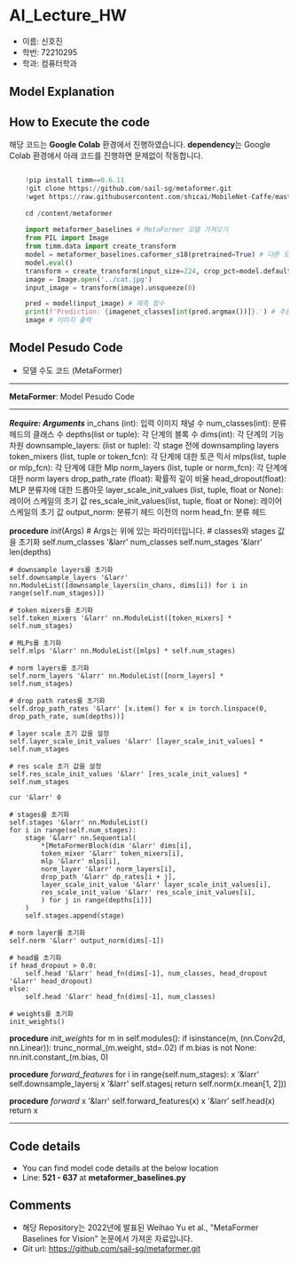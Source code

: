 # AI_Lecture_HW

- 이름: 신호진
- 학번: 72210295
- 학과: 컴퓨터학과

## Model Explanation


## How to Execute the code

해당 코드는 **Google Colab** 환경에서 진행하였습니다.
**dependency**는 Google Colab 환경에서 아래 코드를 진행하면 문제없이 작동합니다.

```python

    !pip install timm==0.6.11
    !git clone https://github.com/sail-sg/metaformer.git
    !wget https://raw.githubusercontent.com/shicai/MobileNet-Caffe/master/cat.jpg
    
    cd /content/metaformer
    
    import metaformer_baselines # MetaFormer 모델 가져오기
    from PIL import Image
    from timm.data import create_transform
    model = metaformer_baselines.caformer_s18(pretrained=True) # 다른 모델을 바꿔서 실험 가능
    model.eval()
    transform = create_transform(input_size=224, crop_pct=model.default_cfg['crop_pct']) # transformer 생성
    image = Image.open('../cat.jpg')
    input_image = transform(image).unsqueeze(0)

    pred = model(input_image) # 예측 함수
    print(f'Prediction: {imagenet_classes[int(pred.argmax())]}.') # 추론 결과 출력
    image # 이미지 출력
```

## Model Pesudo Code

- 모델 수도 코드 (MetaFormer)

***
**MetaFormer**: Model Pesudo Code
***
___Require: Arguments___
  in_chans (int): 입력 이미지 채널 수
  num_classes(int): 분류 헤드의 클래스 수
  depths(list or tuple): 각 단계의 블록 수
  dims(int): 각 단계의 기능 차원
  downsample_layers: (list or tuple): 각 stage 전에 downsampling layers
  token_mixers (list, tuple or token_fcn): 각 단계에 대한 토큰 믹서
  mlps(list, tuple or mlp_fcn): 각 단계에 대한 Mlp
  norm_layers (list, tuple or norm_fcn): 각 단계에 대한 norm layers
  drop_path_rate (float): 확률적 깊이 비율
  head_dropout(float): MLP 분류자에 대한 드롭아웃
  layer_scale_init_values (list, tuple, float or None): 레이어 스케일의 초기 값
  res_scale_init_values(list, tuple, float or None): 레이어 스케일의 초기 값
  output_norm: 분류기 헤드 이전의 norm
  head_fn: 분류 헤드
  
  **procedure** _init_(Args) # Args는 위에 있는 파라미터입니다.
    # classes와 stages 값을 초기화
    self.num_classes '&larr' num_classes
    self.num_stages '&larr' len(depths)
    
    # downsample layers를 초기화
    self.downsample_layers '&larr' nn.ModuleList([downsample_layers(in_chans, dims[i]) for i in range(self.num_stages)])
    
    # token mixers를 초기화
    self.token_mixers '&larr' nn.ModuleList([token_mixers] * self.num_stages)
    
    # MLPs를 초기화
    self.mlps '&larr' nn.ModuleList([mlps] * self.num_stages)
    
    # norm layers를 초기화
    self.norm_layers '&larr' nn.ModuleList([norm_layers] * self.num_stages)
    
    # drop path rates를 초기화
    self.drop_path_rates '&larr' [x.item() for x in torch.linspace(0, drop_path_rate, sum(depths))]
    
    # layer scale 초기 값을 설정
    self.layer_scale_init_values '&larr' [layer_scale_init_values] * self.num_stages
    
    # res scale 초기 값을 설정
    self.res_scale_init_values '&larr' [res_scale_init_values] * self.num_stages
    
    cur '&larr' 0
    
    # stages를 초기화
    self.stages '&larr' nn.ModuleList()
    for i in range(self.num_stages):
        stage '&larr' nn.Sequential(
            *[MetaFormerBlock(dim '&larr' dims[i],
            token_mixer '&larr' token_mixers[i],
            mlp '&larr' mlps[i],
            norm_layer '&larr' norm_layers[i],
            drop_path '&larr' dp_rates[i + j],
            layer_scale_init_value '&larr' layer_scale_init_values[i],
            res_scale_init_value '&larr' res_scale_init_values[i],
            ) for j in range(depths[i])]
        )
        self.stages.append(stage)
    
    # norm layer를 초기화
    self.norm '&larr' output_norm(dims[-1])
    
    # head를 초기화
    if head_dropout > 0.0:
        self.head '&larr' head_fn(dims[-1], num_classes, head_dropout '&larr' head_dropout)
    else:
        self.head '&larr' head_fn(dims[-1], num_classes)
      
    # weights를 초기화
    init_weights()
    
  **procedure** _init_weights_
    for m in self.modules():
        if isinstance(m, (nn.Conv2d, nn.Linear)):
            trunc_normal_(m.weight, std=.02)
            if m.bias is not None:
                nn.init.constant_(m.bias, 0)
                
  **procedure** _forward_features_
    for i in range(self.num_stages):
        x '&larr' self.downsample_layers[i](x)
        x '&larr' self.stages[i](x)
    return self.norm(x.mean[1, 2]))
    
  **procedure** _forward_
    x '&larr' self.forward_features(x)
    x '&larr' self.head(x)
    return x
***

## Code details

- You can find model code details at the below location
- Line: **521 - 637** at **metaformer_baselines.py**

## Comments

- 해당 Repository는 2022년에 발표된 Weihao Yu et al., "MetaFormer Baselines for Vision" 논문에서 가져온 자료입니다.
- Git url: https://github.com/sail-sg/metaformer.git
